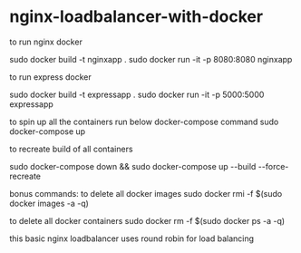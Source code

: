 # nginx-loadbalancer-with-docker

to run nginx docker

sudo docker build -t nginxapp .
sudo docker run -it -p 8080:8080 nginxapp

to run express docker

sudo docker build -t expressapp .
sudo docker run -it -p 5000:5000 expressapp


to spin up all the containers run below docker-compose command
sudo docker-compose up

to recreate build of all containers

sudo docker-compose down && sudo docker-compose up --build --force-recreate


bonus commands:
to delete all docker images
sudo docker rmi -f $(sudo docker images -a -q)

to delete all docker containers
sudo docker rm -f $(sudo docker ps -a -q)

this basic nginx loadbalancer uses round robin for load balancing
